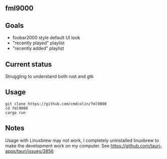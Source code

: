 ## fml9000

## Goals

- foobar2000 style default UI look
- "recently played" playlist
- "recently added" playlist

## Current status

Struggling to understand both rust and gtk

## Usage

```
git clone https://github.com/cmdcolin/fml9000
cd fml9000
cargo run
```

## Notes

Usage with Linuxbrew may not work, I completely uninstalled linuxbrew to make
the development work on my computer. See
https://github.com/tauri-apps/tauri/issues/3856

